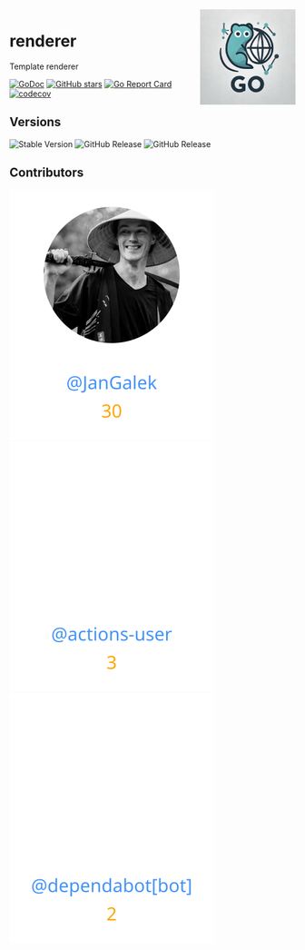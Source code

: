 <img align=right width="168" src="docs/gouef_logo.png">

# renderer
Template renderer


[![GoDoc](https://pkg.go.dev/badge/github.com/gouef/renderer.svg)](https://pkg.go.dev/github.com/gouef/renderer)
[![GitHub stars](https://img.shields.io/github/stars/gouef/renderer?style=social)](https://github.com/gouef/renderer/stargazers)
[![Go Report Card](https://goreportcard.com/badge/github.com/gouef/renderer)](https://goreportcard.com/report/github.com/gouef/renderer)
[![codecov](https://codecov.io/github/gouef/renderer/branch/main/graph/badge.svg?token=YUG8EMH6Q8)](https://codecov.io/github/gouef/renderer)

## Versions
![Stable Version](https://img.shields.io/github/v/release/gouef/renderer?label=Stable&labelColor=green)
![GitHub Release](https://img.shields.io/github/v/release/gouef/renderer?label=RC&include_prereleases&filter=*rc*&logoSize=diago)
![GitHub Release](https://img.shields.io/github/v/release/gouef/renderer?label=Beta&include_prereleases&filter=*beta*&logoSize=diago)

## Contributors

<div>
<span>
  <a href="https://github.com/JanGalek"><img src="https://raw.githubusercontent.com/gouef/renderer/refs/heads/contributors-svg/.github/contributors/JanGalek.svg" alt="JanGalek" /></a>
</span>
<span>
  <a href="https://github.com/actions-user"><img src="https://raw.githubusercontent.com/gouef/renderer/refs/heads/contributors-svg/.github/contributors/actions-user.svg" alt="actions-user" /></a>
</span>
<span>
  <a href="https://github.com/apps/dependabot"><img src="https://raw.githubusercontent.com/gouef/renderer/refs/heads/contributors-svg/.github/contributors/dependabot[bot].svg" alt="dependabot[bot]" /></a>
</span>
</div>

